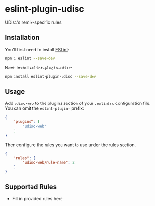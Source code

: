 # eslint-plugin-udisc

UDisc&#39;s remix-specific rules

## Installation

You'll first need to install [ESLint](https://eslint.org/):

```sh
npm i eslint --save-dev
```

Next, install `eslint-plugin-udisc`:

```sh
npm install eslint-plugin-udisc --save-dev
```

## Usage

Add `udisc-web` to the plugins section of your `.eslintrc` configuration file. You can omit the `eslint-plugin-` prefix:

```json
{
    "plugins": [
        "udisc-web"
    ]
}
```


Then configure the rules you want to use under the rules section.

```json
{
    "rules": {
        "udisc-web/rule-name": 2
    }
}
```

## Supported Rules

* Fill in provided rules here


